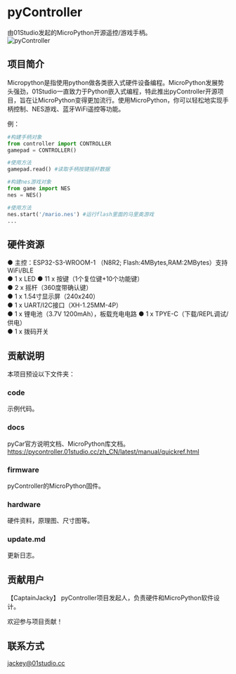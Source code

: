 # pyController
由01Studio发起的MicroPython开源遥控/游戏手柄。  
![pyController](https://www.01studio.cc/data/picture/pyController.jpg)

## 项目简介
Micropython是指使用python做各类嵌入式硬件设备编程。MicroPython发展势头强劲，01Studio一直致力于Python嵌入式编程，特此推出pyController开源项目，旨在让MicroPython变得更加流行。使用MicroPython，你可以轻松地实现手柄控制、NES游戏、蓝牙WiFi遥控等功能。

例：
```python
#构建手柄对象
from controller import CONTROLLER
gamepad = CONTROLLER()

#使用方法
gamepad.read() #读取手柄按键摇杆数据

#构建nes游戏对象
from game import NES
nes = NES()

#使用方法
nes.start('/mario.nes') #运行flash里面的马里奥游戏
...
```

## 硬件资源
● 主控：ESP32-S3-WROOM-1 （N8R2; Flash:4MBytes,RAM:2MBytes）支持WiFi/BLE  
● 1 x LED 
● 11 x 按键（1个复位键+10个功能键）  
● 2 x 摇杆（360度带确认键）  
● 1 x 1.54寸显示屏（240x240）  
● 1 x UART/I2C接口（XH-1.25MM-4P）  
● 1 x 锂电池（3.7V 1200mAh），板载充电电路
● 1 x TPYE-C（下载/REPL调试/供电）  
● 1 x 拨码开关   


## 贡献说明
本项目预设以下文件夹：

### code
示例代码。

### docs
pyCar官方说明文档、MicroPython库文档。
https://pycontroller.01studio.cc/zh_CN/latest/manual/quickref.html

### firmware
pyController的MicroPython固件。

### hardware
硬件资料，原理图、尺寸图等。

### update.md
更新日志。

## 贡献用户
【CaptainJacky】 pyController项目发起人，负责硬件和MicroPython软件设计。    

欢迎参与项目贡献！

## 联系方式
jackey@01studio.cc